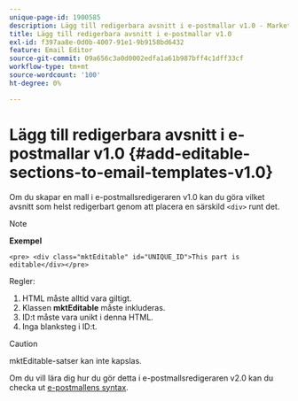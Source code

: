 ```yaml
---
unique-page-id: 1900585
description: Lägg till redigerbara avsnitt i e-postmallar v1.0 - Marketo Docs - produktdokumentation
title: Lägg till redigerbara avsnitt i e-postmallar v1.0
exl-id: f397aa8e-0d0b-4007-91e1-9b9158bd6432
feature: Email Editor
source-git-commit: 09a656c3a0d0002edfa1a61b987bff4c1dff33cf
workflow-type: tm+mt
source-wordcount: '100'
ht-degree: 0%

---
```


# Lägg till redigerbara avsnitt i e-postmallar v1.0 {#add-editable-sections-to-email-templates-v1.0}

Om du skapar en mall i e-postmallsredigeraren v1.0 kan du göra vilket avsnitt som helst redigerbart genom att placera en särskild `<div>` runt det.

>[!NOTE]
>
>**Exempel**
>
>`<pre> <div class="mktEditable" id="UNIQUE_ID">This part is editable</div></pre>`

Regler:

1. HTML måste alltid vara giltigt.
1. Klassen **mktEditable** måste inkluderas.
1. ID:t måste vara unikt i denna HTML.
1. Inga blanksteg i ID:t.

>[!CAUTION]
>
>mktEditable-satser kan inte kapslas.

Om du vill lära dig hur du gör detta i e-postmallsredigeraren v2.0 kan du checka ut [e-postmallens syntax](/help/marketo/product-docs/email-marketing/general/email-editor-2/email-template-syntax.md).
